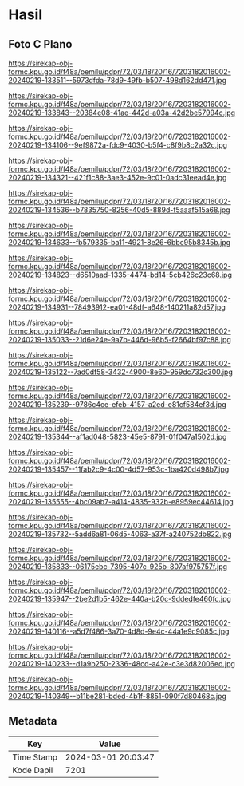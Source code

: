 # Hasil

## Foto C Plano

https://sirekap-obj-formc.kpu.go.id/f48a/pemilu/pdpr/72/03/18/20/16/7203182016002-20240219-133511--5973dfda-78d9-49fb-b507-498d162dd471.jpg

https://sirekap-obj-formc.kpu.go.id/f48a/pemilu/pdpr/72/03/18/20/16/7203182016002-20240219-133843--20384e08-41ae-442d-a03a-42d2be57994c.jpg

https://sirekap-obj-formc.kpu.go.id/f48a/pemilu/pdpr/72/03/18/20/16/7203182016002-20240219-134106--9ef9872a-fdc9-4030-b5f4-c8f9b8c2a32c.jpg

https://sirekap-obj-formc.kpu.go.id/f48a/pemilu/pdpr/72/03/18/20/16/7203182016002-20240219-134321--421f1c88-3ae3-452e-9c01-0adc31eead4e.jpg

https://sirekap-obj-formc.kpu.go.id/f48a/pemilu/pdpr/72/03/18/20/16/7203182016002-20240219-134536--b7835750-8256-40d5-889d-f5aaaf515a68.jpg

https://sirekap-obj-formc.kpu.go.id/f48a/pemilu/pdpr/72/03/18/20/16/7203182016002-20240219-134633--fb579335-ba11-4921-8e26-6bbc95b8345b.jpg

https://sirekap-obj-formc.kpu.go.id/f48a/pemilu/pdpr/72/03/18/20/16/7203182016002-20240219-134823--d6510aad-1335-4474-bd14-5cb426c23c68.jpg

https://sirekap-obj-formc.kpu.go.id/f48a/pemilu/pdpr/72/03/18/20/16/7203182016002-20240219-134931--78493912-ea01-48df-a648-140211a82d57.jpg

https://sirekap-obj-formc.kpu.go.id/f48a/pemilu/pdpr/72/03/18/20/16/7203182016002-20240219-135033--21d6e24e-9a7b-446d-96b5-f2664bf97c88.jpg

https://sirekap-obj-formc.kpu.go.id/f48a/pemilu/pdpr/72/03/18/20/16/7203182016002-20240219-135122--7ad0df58-3432-4900-8e60-959dc732c300.jpg

https://sirekap-obj-formc.kpu.go.id/f48a/pemilu/pdpr/72/03/18/20/16/7203182016002-20240219-135239--9786c4ce-efeb-4157-a2ed-e81cf584ef3d.jpg

https://sirekap-obj-formc.kpu.go.id/f48a/pemilu/pdpr/72/03/18/20/16/7203182016002-20240219-135344--af1ad048-5823-45e5-8791-01f047a1502d.jpg

https://sirekap-obj-formc.kpu.go.id/f48a/pemilu/pdpr/72/03/18/20/16/7203182016002-20240219-135457--11fab2c9-4c00-4d57-953c-1ba420d498b7.jpg

https://sirekap-obj-formc.kpu.go.id/f48a/pemilu/pdpr/72/03/18/20/16/7203182016002-20240219-135555--4bc09ab7-a414-4835-932b-e8959ec44614.jpg

https://sirekap-obj-formc.kpu.go.id/f48a/pemilu/pdpr/72/03/18/20/16/7203182016002-20240219-135732--5add6a81-06d5-4063-a37f-a240752db822.jpg

https://sirekap-obj-formc.kpu.go.id/f48a/pemilu/pdpr/72/03/18/20/16/7203182016002-20240219-135833--06175ebc-7395-407c-925b-807af975757f.jpg

https://sirekap-obj-formc.kpu.go.id/f48a/pemilu/pdpr/72/03/18/20/16/7203182016002-20240219-135947--2be2d1b5-462e-440a-b20c-9ddedfe460fc.jpg

https://sirekap-obj-formc.kpu.go.id/f48a/pemilu/pdpr/72/03/18/20/16/7203182016002-20240219-140116--a5d7f486-3a70-4d8d-9e4c-44a1e9c9085c.jpg

https://sirekap-obj-formc.kpu.go.id/f48a/pemilu/pdpr/72/03/18/20/16/7203182016002-20240219-140233--d1a9b250-2336-48cd-a42e-c3e3d82006ed.jpg

https://sirekap-obj-formc.kpu.go.id/f48a/pemilu/pdpr/72/03/18/20/16/7203182016002-20240219-140349--b11be281-bded-4b1f-8851-090f7d80468c.jpg


## Metadata

| Key        | Value               |
| ---------- | ------------------- |
| Time Stamp | 2024-03-01 20:03:47 |
| Kode Dapil | 7201                |



